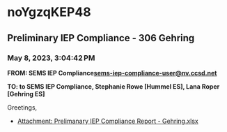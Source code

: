 # noYgzqKEP48
## Preliminary IEP Compliance - 306 Gehring
### May 8, 2023, 3:04:42 PM
**FROM: SEMS IEP Compliance<sems-iep-compliance-user@nv.ccsd.net>**

**TO: to SEMS IEP Compliance, Stephanie Rowe [Hummel ES], Lana Roper [Gehring ES]**


Greetings, 

 





* [Attachment: Prelimanary IEP Compliance Report - Gehring.xlsx](noYgzqKEP48-attachment-1.xlsx)
